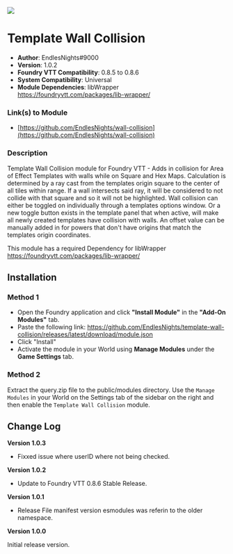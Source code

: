![](https://img.shields.io/badge/Foundry-v0.8.6-informational)
# Template Wall Collision

* **Author**: EndlesNights#9000
* **Version**: 1.0.2
* **Foundry VTT Compatibility**: 0.8.5 to 0.8.6
* **System Compatibility**: Universal
* **Module Dependencies**: libWrapper https://foundryvtt.com/packages/lib-wrapper/

### Link(s) to Module
* [https://github.com/EndlesNights/wall-collision](https://github.com/EndlesNights/wall-collision)

### Description
Template Wall Collision module for Foundry VTT - Adds in collision for Area of Effect Templates with walls while on Square and Hex Maps. Calculation is determined by a ray cast from the templates origin square to the center of all tiles within range. If a wall intersects said ray, it will be considered to not collide with that square and so it will not be highlighted. Wall collision can either be toggled on individually through a templates options window. Or a new toggle button exists in the template panel that when active, will make all newly created templates have collision with walls. An offset value can be manually added in for powers that don't have origins that match the templates origin coordinates.

This module has a required Dependency for libWrapper https://foundryvtt.com/packages/lib-wrapper/

## Installation
### Method 1
* Open the Foundry application and click **"Install Module"** in the **"Add-On Modules"** tab.
* Paste the following link: https://github.com/EndlesNights/template-wall-collision/releases/latest/download/module.json
* Click "Install"
* Activate the module in your World using **Manage Modules** under the **Game Settings** tab.

### Method 2
Extract the query.zip file to the public/modules directory. Use the `Manage Modules` in your World on the Settings tab of the sidebar on the right and then enable the `Template Wall Collision` module.


## Change Log

**Version 1.0.3**
- Fixxed issue where userID where not being checked.

**Version 1.0.2**
- Update to Foundry VTT 0.8.6 Stable Release.

**Version 1.0.1**
- Release File manifest version esmodules was referin to the older namespace.

**Version 1.0.0**

Initial release version.
